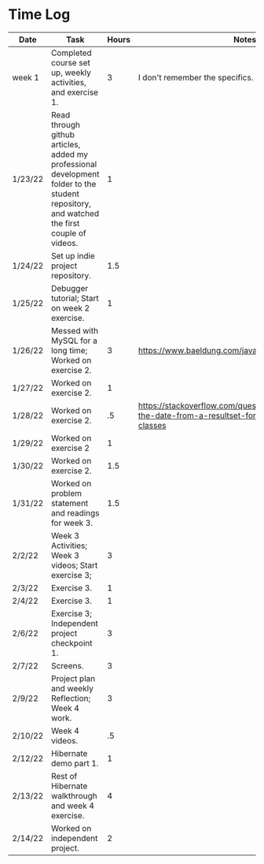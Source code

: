 # Time Log

| Date    | Task                                                                                                                                      | Hours | Notes                                 |
|---------|-------------------------------------------------------------------------------------------------------------------------------------------|-------|---------------------------------------|
| week 1  | Completed course set up, weekly activities, and exercise 1.                                                                               | 3     | I don't remember the specifics.       |
| 1/23/22 | Read through github articles, added my professional development folder to the student repository, and watched the first couple of videos. | 1     |                                       | 
| 1/24/22 | Set up indie project repository.                                                                                                          | 1.5   |                                       |
| 1/25/22 | Debugger tutorial; Start on week 2 exercise.                                                                                              | 1     |                                       |
| 1/26/22 | Messed with MySQL for a long time; Worked on exercise 2.                                                                                  | 3     | https://www.baeldung.com/java-get-age |
| 1/27/22 | Worked on exercise 2.                                                                                                                     | 1     |                                       |
| 1/28/22 | Worked on exercise 2.                                                                                                                     | .5    | https://stackoverflow.com/questions/29773390/getting-the-date-from-a-resultset-for-use-with-java-time-classes                                      |
| 1/29/22 | Worked on exercise 2                                                                                                                      | 1     |                                                                                                                                                    |
| 1/30/22 | Worked on exercise 2.                                                                                                                     | 1.5   |                                                                                                                                                    |
| 1/31/22 | Worked on problem statement and readings for week 3.                                                                                      | 1.5   |                                                                                                                                                    |
| 2/2/22  | Week 3 Activities; Week 3 videos; Start exercise 3;                                                                                       | 3     |                                                                                                                                                    |
| 2/3/22  | Exercise 3.                                                                                                                               | 1     |                                                                                                                                                    |
| 2/4/22  | Exercise 3.                                                                                                                               | 1     |                                                                                                                                                    |
| 2/6/22  | Exercise 3; Independent project checkpoint 1.                                                                                             | 3     |                                                                                                                                                    |
| 2/7/22  | Screens.                                                                                                                                  | 3     |                                                                                                                                                    |
| 2/9/22  | Project plan and weekly Reflection; Week 4 work.                                                                                          | 3     |                                                                                                                                                    |
| 2/10/22 | Week 4 videos.                                                                                                                            | .5    |                                                                                                                                                    |
| 2/12/22 | Hibernate demo part 1.                                                                                                                    | 1     |                                                                                                                                                    |
| 2/13/22 | Rest of Hibernate walkthrough and week 4 exercise.                                                                                        | 4     |                                                                                                                                                    |
| 2/14/22 | Worked on independent project.                                                                                                            | 2     |                                                                                                                                                    |
 